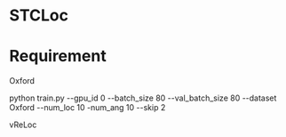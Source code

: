 # STCLoc

# Requirement 


Oxford

python train.py --gpu_id 0 --batch_size 80 --val_batch_size 80 --dataset Oxford --num_loc 10 -num_ang 10 --skip 2

vReLoc
